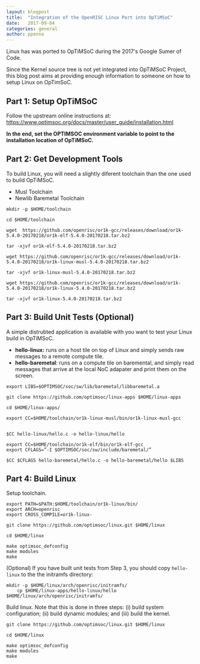 ```yaml
---
layout: blogpost
title:  "Integration of the OpenRISC Linux Port into OpTiMSoC"
date:   2017-09-04
categories: general
author: ppenna
---
```


Linux has was ported to OpTiMSoC during the 2017's Google Sumer of Code.

Since the Kernel source tree is not yet integrated into OpTiMSoC Project, this blog post aims at providing enough information to someone on how to setup Linux on OpTimSoC.

## Part 1: Setup OpTiMSoC

Follow the upstream online instructions at: https://www.optimsoc.org/docs/master/user_guide/installation.html

**In the end, set the OPTIMSOC environment variable to point to the
installation location of OpTiMSoC.**

## Part 2: Get Development Tools

To build Linux, you will need a slightly diferent toolchain than the one used to build OpTiMSoC. 

- Musl Toolchain
- Newlib Baremetal Toolchain

```
mkdir -p $HOME/toolchain

cd $HOME/toolchain

wget  https://github.com/openrisc/or1k-gcc/releases/download/or1k-5.4.0-20170218/or1k-elf-5.4.0-20170218.tar.bz2

tar -xjvf or1k-elf-5.4.0-20170218.tar.bz2

wget https://github.com/openrisc/or1k-gcc/releases/download/or1k-5.4.0-20170218/or1k-linux-musl-5.4.0-20170218.tar.bz2

tar -xjvf or1k-linux-musl-5.4.0-20170218.tar.bz2

wget https://github.com/openrisc/or1k-gcc/releases/download/or1k-5.4.0-20170218/or1k-linux-5.4.0-20170218.tar.bz2

tar -xjvf or1k-linux-5.4.0-20170218.tar.bz2
```

## Part 3: Build Unit Tests (Optional)

A simple distrubted application is available with you want to test your Linux build in OpTiMSoC.

- **hello-linux:** runs on a host tile on top of Linux and simply sends raw messages to a remote compute tile.
- **hello-baremetal**: runs on a compute tile on baremental, and simply read messages that arrive at the local NoC adapater and print them on the screen.

```
export LIBS=$OPTIMSOC/soc/sw/lib/baremetal/libbaremetal.a

git clone https://github.com/optimsoc/linux-apps $HOME/linux-apps

cd $HOME/linux-apps/

export CC=$HOME/toolchain/or1k-linux-musl/bin/or1k-linux-musl-gcc


$CC hello-linux/hello.c -o hello-linux/hello

export CC=$HOME/toolchain/or1k-elf/bin/or1k-elf-gcc
export CFLAGS=”-I $OPTIMSOC/soc/sw/include/baremetal/”

$CC $CFLAGS hello-baremetal/hello.c -o hello-baremetal/hello $LIBS    
```

## Part 4: Build Linux

Setup toolchain.

```
export PATH=$PATH:$HOME/toolchain/or1k-linux/bin/
export ARCH=openrisc
export CROSS_COMPILE=or1k-linux-

git clone https://github.com/optimsoc/linux.git $HOME/linux

cd $HOME/linux

make optimsoc_defconfig
make modules
make
```

(Optional) If you have built unit tests from Step 3, you should copy ```hello-linux``` to the the initramfs directory:

```
mkdir -p $HOME/linux/arch/openrisc/initramfs/
    cp $HOME/linux-apps/hello-linux/hello $HOME/linux/arch/openrisc/initramfs/
```

Build linux. Note that this is done in three steps: (i) build system configuration; (ii) build dynamic modules; and (iii) build the kernel.

```
git clone https://github.com/optimsoc/linux.git $HOME/linux

cd $HOME/linux

make optimsoc_defconfig
make modules
make
```
